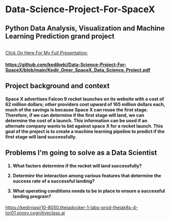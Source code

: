 # Data-Science-Project-For-SpaceX

<h2>
Python Data Analysis, Visualization and Machine Learning Prediction grand project
</h2>

<p align="center">
<img src="[https://github.com/kedibeki/Data-Science-Project-For-SpaceX/blob/main/Kedir_Omer_SpaceX_Data_Science_Project.pdf](https://github.com/kedibeki/Data-Science-Project-For-SpaceX/blob/main/SpaceX%20cover%20Image.png)" alt=""/>
 
 [Click On Here For My Full Presentation: ](/[C1%20-%20Supervised%20Machine%20Learning%3A%20Regression%20and%20Classification/week2/](https://github.com/kedibeki/Data-Science-Project-For-SpaceX/blob/main/Kedir_Omer_SpaceX_Data_Science_Project.pdf)) 
</p>

<h4>
 
https://github.com/kedibeki/Data-Science-Project-For-SpaceX/blob/main/Kedir_Omer_SpaceX_Data_Science_Project.pdf

</h4>

<h2>
Project background and context
</h2>

 <h4>
Space X advertises Falcon 9 rocket launches on its website with a cost of 62 million dollars; other providers cost upward of 165 million dollars each, much of the savings is because Space X can reuse the first stage. Therefore, if we can determine if the first stage will land, we can determine the cost of a launch. This information can be used if an alternate company wants to bid against space X for a rocket launch. This goal of the project is to create a machine learning pipeline to predict if the first stage will land successfully.
 </h4>

<h2>
Problems I'm going to solve as a Data Scientist
</h2>

 <h4>
 
1. What factors determine if the rocket will land successfully?

2. Determinr the interaction among various features that determine the success rate of a successful landing?

3. What operating conditions needs to be in place to ensure a successful landing program?
 
</h4>

https://kedirnasir10-8050.theiadocker-1-labs-prod-theiak8s-4-tor01.proxy.cognitiveclass.ai
